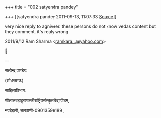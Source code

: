 +++
title = "002 satyendra pandey"

+++
[[satyendra pandey	2011-09-13, 11:07:33 [Source](https://groups.google.com/g/bvparishat/c/4gT8bQrLcSw)]]



very nice reply to agniveer. these persons do not know vedas content but they comment. it's realy wrong  
  

2011/9/12 Ram Sharma \<[ramkara...@yahoo.com]()\>



  
  
  
--  

सत्येन्द्र पाण्डेयः

(शोधच्छात्रः)

साहित्यविभागः

श्रीलालबहादुरशास्त्रीराष्ट्रियसंस्कॄतविद्यापीठम्,

नवदेहली, चलवाणी-09013596189 ,  
  
  

  

